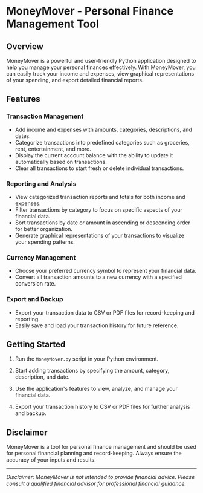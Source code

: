 # MoneyMover - Personal Finance Management Tool

## Overview

MoneyMover is a powerful and user-friendly Python application designed to help you manage your personal finances effectively. With MoneyMover, you can easily track your income and expenses, view graphical representations of your spending, and export detailed financial reports.

## Features

### Transaction Management

- Add income and expenses with amounts, categories, descriptions, and dates.
- Categorize transactions into predefined categories such as groceries, rent, entertainment, and more.
- Display the current account balance with the ability to update it automatically based on transactions.
- Clear all transactions to start fresh or delete individual transactions.

### Reporting and Analysis

- View categorized transaction reports and totals for both income and expenses.
- Filter transactions by category to focus on specific aspects of your financial data.
- Sort transactions by date or amount in ascending or descending order for better organization.
- Generate graphical representations of your transactions to visualize your spending patterns.

### Currency Management

- Choose your preferred currency symbol to represent your financial data.
- Convert all transaction amounts to a new currency with a specified conversion rate.

### Export and Backup

- Export your transaction data to CSV or PDF files for record-keeping and reporting.
- Easily save and load your transaction history for future reference.

## Getting Started

1. Run the `MoneyMover.py` script in your Python environment.

2. Start adding transactions by specifying the amount, category, description, and date.

3. Use the application's features to view, analyze, and manage your financial data.

4. Export your transaction history to CSV or PDF files for further analysis and backup.

## Disclaimer

MoneyMover is a tool for personal finance management and should be used for personal financial planning and record-keeping. Always ensure the accuracy of your inputs and results.


---

_Disclaimer: MoneyMover is not intended to provide financial advice. Please consult a qualified financial advisor for professional financial guidance._
